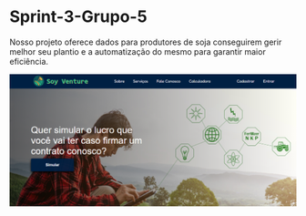 # Sprint-3-Grupo-5

Nosso projeto oferece dados para produtores de soja conseguirem gerir melhor seu plantio e a automatização do mesmo para garantir maior eficiência.

<img src=".\site\public\images\readme-img.PNG"> </img>

